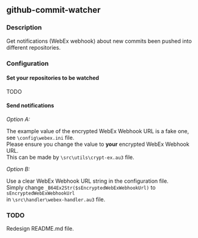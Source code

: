 ## github-commit-watcher

### Description

Get notifications (WebEx webhook) about new commits been pushed into different repositories.

### Configuration

#### Set your repositories to be watched

TODO

#### Send notifications

*Option A:*

The example value of the encrypted WebEx Webhook URL is a fake one, see `\config\webex.ini` file.<br>
Please ensure you change the value to **your** encrypted WebEx Webhook URL.<br>
This can be made by `\src\utils\crypt-ex.au3` file.

*Option B:*

Use a clear WebEx Webhook URL string in the configuration file.<br>
Simply change `_B64Ex2Str($sEncryptedWebExWebhookUrl)` to `sEncryptedWebExWebhookUrl`<br>
in `\src\handler\webex-handler.au3` file.

### TODO

Redesign README.md file.
